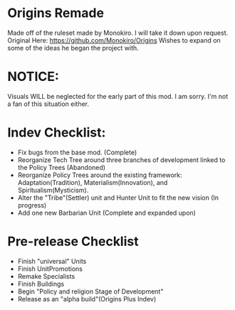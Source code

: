 # Origins Remade
Made off of the ruleset made by Monokiro. 
I will take it down upon request.
Original Here: https://github.com/Monokiro/Origins
Wishes to expand on some of the ideas he began the project with.

# NOTICE:
Visuals WILL be neglected for the early part of this mod. I am sorry. I'm not a fan of this situation either.

# Indev Checklist:
 - Fix bugs from the base mod. (Complete)
 - Reorganize Tech Tree around three branches of development linked to the Policy Trees (Abandoned)
 - Reorganize Policy Trees around the existing framework: Adaptation(Tradition), Materialism(Innovation), and Spiritualism(Mysticism).
 - Alter the "Tribe"(Settler) unit and Hunter Unit to fit the new vision (In progress)
 - Add one new Barbarian Unit (Complete and expanded upon)


# Pre-release Checklist
 - Finish "universal" Units
 - Finish UnitPromotions
 - Remake Specialists
 - Finish Buildings
 - Begin "Policy and religion Stage of Development"
 - Release as an "alpha build"(Origins Plus Indev)

